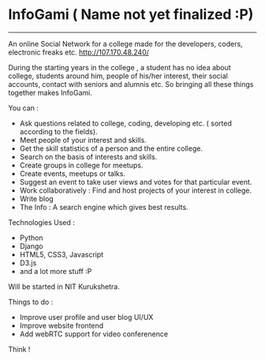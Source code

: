 # InfoGami **( Name not yet finalized :P)**
-------------------------------------

An online Social Network for a college made for the developers, coders, electronic freaks etc.
http://107.170.48.240/

During the starting years in the college , a student has no idea about college, students around him, people of his/her interest, their social accounts, contact with seniors and alumnis etc.
So bringing all these things together makes InfoGami.

You can :

  + Ask questions related to college, coding, developing etc. ( sorted according to the fields).
  + Meet people of your interest and skills.
  + Get the skill statistics of a person and the entire college.
  + Search on the basis of interests and skills.
  + Create groups in college for meetups.
  + Create events, meetups or talks.
  + Suggest an event to take user views and votes for that particular event.
  + Work collaboratively : Find and host projects of your interest in college.
  + Write blog
  + The Info : A search engine which gives best results.

Technologies Used :

  + Python
  + Django
  + HTML5, CSS3, Javascript
  + D3.js
  + and a lot more stuff :P

Will be started in NIT Kurukshetra.


Things to do :

  + Improve user profile and user blog UI/UX
  + Improve website frontend
  + Add webRTC support for video conferenence

  Think !


